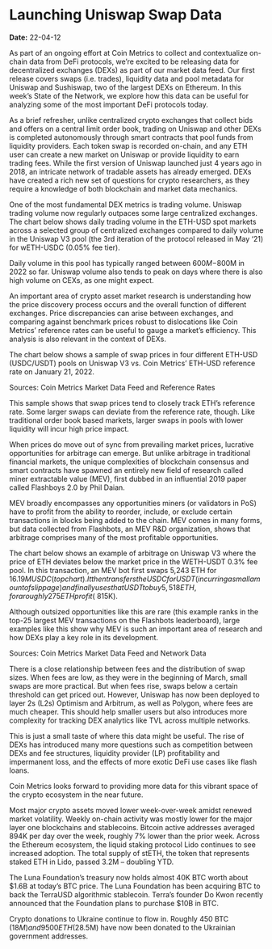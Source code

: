 # Launching Uniswap Swap Data

**Date:** 22-04-12

As part of an ongoing effort at Coin Metrics to collect and contextualize on-chain data from DeFi protocols, we’re excited to be releasing data for decentralized exchanges (DEXs) as part of our market data feed. Our first release covers swaps (i.e. trades), liquidity data and pool metadata for Uniswap and Sushiswap, two of the largest DEXs on Ethereum. In this week’s State of the Network, we explore how this data can be useful for analyzing some of the most important DeFi protocols today.

As a brief refresher, unlike centralized crypto exchanges that collect bids and offers on a central limit order book, trading on Uniswap and other DEXs is completed autonomously through smart contracts that pool funds from liquidity providers. Each token swap is recorded on-chain, and any ETH user can create a new market on Uniswap or provide liquidity to earn trading fees. While the first version of Uniswap launched just 4 years ago in 2018, an intricate network of tradable assets has already emerged. DEXs have created a rich new set of questions for crypto researchers, as they require a knowledge of both blockchain and market data mechanics.

One of the most fundamental DEX metrics is trading volume. Uniswap trading volume now regularly outpaces some large centralized exchanges. The chart below shows daily trading volume in the ETH-USD spot markets across a selected group of centralized exchanges compared to daily volume in the Uniswap V3 pool (the 3rd iteration of the protocol released in May ‘21) for wETH-USDC (0.05% fee tier).

Daily volume in this pool has typically ranged between $600M-$800M in 2022 so far. Uniswap volume also tends to peak on days where there is also high volume on CEXs, as one might expect.

An important area of crypto asset market research is understanding how the price discovery process occurs and the overall function of different exchanges. Price discrepancies can arise between exchanges, and comparing against benchmark prices robust to dislocations like Coin Metrics’ reference rates can be useful to gauge a market’s efficiency. This analysis is also relevant in the context of DEXs.

The chart below shows a sample of swap prices in four different ETH-USD (USDC/USDT) pools on Uniswap V3 vs. Coin Metrics’ ETH-USD reference rate on January 21, 2022.

Sources: Coin Metrics Market Data Feed and Reference Rates

This sample shows that swap prices tend to closely track ETH’s reference rate. Some larger swaps can deviate from the reference rate, though. Like traditional order book based markets, larger swaps in pools with lower liquidity will incur high price impact.

When prices do move out of sync from prevailing market prices, lucrative opportunities for arbitrage can emerge. But unlike arbitrage in traditional financial markets, the unique complexities of blockchain consensus and smart contracts have spawned an entirely new field of research called miner extractable value (MEV), first dubbed in an influential 2019 paper called Flashboys 2.0 by Phil Daian.

MEV broadly encompasses any opportunities miners (or validators in PoS) have to profit from the ability to reorder, include, or exclude certain transactions in blocks being added to the chain. MEV comes in many forms, but data collected from Flashbots, an MEV R&D organization, shows that arbitrage comprises many of the most profitable opportunities.

The chart below shows an example of arbitrage on Uniswap V3 where the price of ETH deviates below the market price in the WETH-USDT 0.3% fee pool. In this transaction, an MEV bot first swaps 5,243 ETH for $16.19M USDC (top chart). It then transfers the USDC for USDT (incurring a small amount of slippage) and finally uses that USDT to buy 5,518 ETH, for a roughly 275 ETH profit (~$815K).

Although outsized opportunities like this are rare (this example ranks in the top-25 largest MEV transactions on the Flashbots leaderboard), large examples like this show why MEV is such an important area of research and how DEXs play a key role in its development.

Sources: Coin Metrics Market Data Feed and Network Data

There is a close relationship between fees and the distribution of swap sizes. When fees are low, as they were in the beginning of March, small swaps are more practical. But when fees rise, swaps below a certain threshold can get priced out. However, Uniswap has now been deployed to layer 2s (L2s) Optimism and Arbitrum, as well as Polygon, where fees are much cheaper. This should help smaller users but also introduces more complexity for tracking DEX analytics like TVL across multiple networks.

This is just a small taste of where this data might be useful. The rise of DEXs has introduced many more questions such as competition between DEXs and fee structures, liquidity provider (LP) profitability and impermanent loss, and the effects of more exotic DeFi use cases like flash loans.

Coin Metrics looks forward to providing more data for this vibrant space of the crypto ecosystem in the near future.

Most major crypto assets moved lower week-over-week amidst renewed market volatility. Weekly on-chain activity was mostly lower for the major layer one blockchains and stablecoins. Bitcoin active addresses averaged 894K per day over the week, roughly 7% lower than the prior week. Across the Ethereum ecosystem, the liquid staking protocol Lido continues to see increased adoption. The total supply of stETH, the token that represents staked ETH in Lido, passed 3.2M – doubling YTD.

The Luna Foundation’s treasury now holds almost 40K BTC worth about $1.6B at today’s BTC price. The Luna Foundation has been acquiring BTC to back the TerraUSD algorithmic stablecoin. Terra’s founder Do Kwon recently announced that the Foundation plans to purchase $10B in BTC.

Crypto donations to Ukraine continue to flow in. Roughly 450 BTC ($18M) and 9500 ETH ($28.5M) have now been donated to the Ukrainian government addresses.